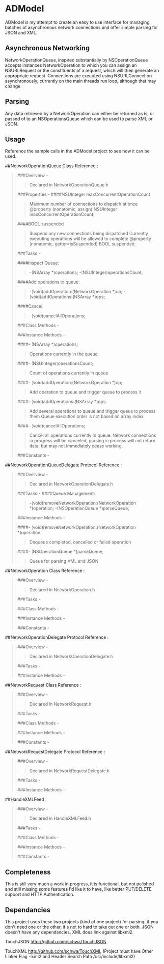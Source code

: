 ADModel
=======

ADModel is my attempt to create an easy to use interface for managing batches of asynchronous network connections and offer simple parsing for JSON and XML.

Asynchronous Networking
------------

NetworkOperationQueue, inspired substantially by NSOperationQueue accepts instances NetworkOperation to which you can assign an NSURLRequest or the constituents of a request, which will then generate an appropriate request. Connections are executed using NSURLConnection asynchronously, currently on the main threads run loop, although that may change.

Parsing
----------------

Any data retrieved by a NetworkOperation can either be returned as is, or passed of to an NSOperationsQueue which can be used to parse XML or JSON.

Usage
----------------

Reference the sample calls in the ADModel project to see how it can be used.

##NetworkOperationQueue Class Reference : 
>###Overview - 
>>Declared in NetworkOperationQueue.h
>
>###Properties - 
>####NSUInteger	maxConcurrentOperationCount
>>Maximum number of connections to dispatch at once
>>@property (nonatomic, assign)	NSUInteger	maxConcurrentOperationCount;
>
>####BOOL	suspended
>>Suspend any new connections being dispatched
>>Currently executing operations will be allowed to complete
>>@property (nonatomic, getter=isSuspended)	BOOL	suspended;
>
>###Tasks - 
>
>####Inspect Queue:
>>-(NSArray *)operations;
>>-(NSUInteger)operationsCount;
>
>####Add operations to queue:
>>-(void)addOperation:(NetworkOperation *)op;
>>-(void)addOperations:(NSArray *)ops;
>
>####Cancel:
>>-(void)cancelAllOperations;
>
>###Class Methods - 
>
>###Instance Methods - 
>
>####- (NSArray *)operations;
>>Operations currently in the queue.
>
>####- (NSUInteger)operationsCount;
>>Count of operations currently in queue
>
>####- (void)addOperation:(NetworkOperation *)op;
>>Add operation to queue and trigger queue to process it
>
>####- (void)addOperations:(NSArray *)ops;
>>Add several operations to queue and trigger queue to process them
>>Queue execution order is not based on array index
>
>####- (void)cancelAllOperations;
>>Cancel all operations currently in queue. Network connections in
>>progress will be canceled, parsing in process will not return data,
>>but may not immediately cease working.
>
>###Constants - 



##NetworkOperationQueueDelegate Protocol Reference : 
>###Overview - 
>>Declared in NetworkOperationDelegate.h
>
>###Tasks - 
>####Queue Management:
>>-(void)removeNetworkOperation:(NetworkOperation *)operation;
>>-(NSOperationQueue *)parseQueue;
>
>###Instance Methods - 
>
>####- (void)removeNetworkOperation:(NetworkOperation *)operation;
>>Dequeue completed, cancelled or failed operation
>
>####- (NSOperationQueue *)parseQueue;
>>Queue for parsing XML and JSON



##NetworkOperation Class Reference : 
>###Overview - 
>>Declared in NetworkOperation.h
>
>###Tasks - 
>
>###Class Methods - 
>
>###Instance Methods - 
>
>###Constants - 



##NetworkOperationDelegate Protocol Reference : 
>###Overview - 
>>Declared in NetworkOperationDelegate.h
>
>###Tasks - 
>
>###Instance Methods - 
>



##NetworkRequest Class Reference : 
>###Overview - 
>>Declared in NetworkRequest.h
>
>###Tasks - 
>
>###Class Methods - 
>
>###Instance Methods - 
>
>###Constants - 



##NetworkRequestDelegate Protocol Reference : 
>###Overview - 
>>Declared in NetworkRequestDelegate.h
>
>###Tasks - 
>
>###Instance Methods - 
>

##HandleXMLFeed : 
>###Overview - 
>>Declared in HandleXMLFeed.h
>
>###Tasks - 
>
>###Class Methods - 
>
>###Instance Methods - 
>
>###Constants - 



Completeness
----------------

This is still very much a work in progress, it is functional, but not polished and still missing some features I'd like it to have, like better PUT/DELETE support and HTTP Authentication.

Dependancies
----------------

This project uses these two projects (kind of one project) for parsing, if you don't need one or the other, it's not to hard to take out one or both. JSON doesn't have any dependancies, XML does link against libxml2.

TouchJSON
http://github.com/schwa/TouchJSON

TouchXML
http://github.com/schwa/TouchXML
(Project must have Other Linker Flag -lxml2 and Header Search Path /usr/include/libxml2)
